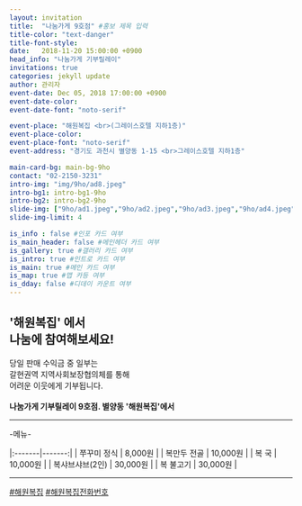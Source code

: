 ```yaml
---
layout: invitation
title:  "나눔가게 9호점" #홍보 제목 입력
title-color: "text-danger"
title-font-style:
date:   2018-11-20 15:00:00 +0900
head_info: "나눔가게 기부릴레이"
invitations: true
categories: jekyll update
author: 관리자
event-date: Dec 05, 2018 17:00:00 +0900
event-date-color: 
event-date-font: "noto-serif"

event-place: "해원복집 <br>(그레이스호텔 지하1층)"
event-place-color:
event-place-font: "noto-serif"
event-address: "경기도 과천시 별양동 1-15 <br>그레이스호텔 지하1층"

main-card-bg: main-bg-9ho
contact: "02-2150-3231"
intro-img: "img/9ho/ad8.jpeg"
intro-bg1: intro-bg1-9ho
intro-bg2: intro-bg2-9ho
slide-img: ["9ho/ad1.jpeg","9ho/ad2.jpeg","9ho/ad3.jpeg","9ho/ad4.jpeg","9ho/ad5.jpeg","9ho/ad6.jpeg","9ho/ad7.jpeg"]
slide-img-limit: 4

is_info : false #인포 카드 여부
is_main_header: false #메인헤더 카드 여부
is_gallery: true #갤러리 카드 여부
is_intro: true #인트로 카드 여부
is_main: true #메인 카드 여부
is_map: true #맵 카등 여부
is_dday: false #디데이 카운트 여부
---
```


## '해원복집' 에서 <br> 나눔에 참여해보세요!

당일 판매 수익금 중 일부는
<br>
갈현권역 지역사회보장협의체를 통해
<br>
어려운 이웃에게 기부됩니다.
<br>
<br>
**나눔가게 기부릴레이 9호점. 별양동 '해원복집'에서**

---
-메뉴-
<br>

|:-------|-------:|
| 쭈꾸미 정식 | 8,000원 |
| 복만두 전골 | 10,000원 |
| 복 국 | 10,000원 |
| 복샤브샤브(2인) | 30,000원 |
| 복 불고기 | 30,000원 |

---
[#해원복집](https://haewon1626.modoo.at) [#해원복집전화번호](tel:02-504-1626)
